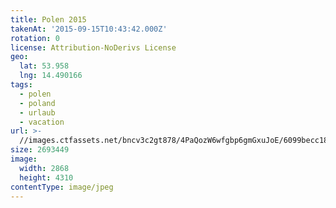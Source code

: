 ```yaml
---
title: Polen 2015
takenAt: '2015-09-15T10:43:42.000Z'
rotation: 0
license: Attribution-NoDerivs License
geo:
  lat: 53.958
  lng: 14.490166
tags:
  - polen
  - poland
  - urlaub
  - vacation
url: >-
  //images.ctfassets.net/bncv3c2gt878/4PaQozW6wfgbp6gmGxuJoE/6099becc180070a03a4a4af45b43175f/polen-2015_25836906372_o
size: 2693449
image:
  width: 2868
  height: 4310
contentType: image/jpeg
---
```


